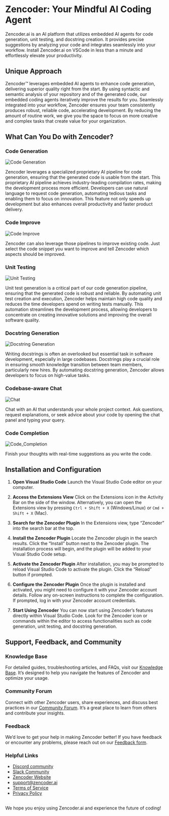 # Zencoder: Your Mindful AI Coding Agent

Zencoder.ai is an AI platform that utilizes embedded AI agents for code generation, unit testing, and docstring creation. It provides precise suggestions by analyzing your code and integrates seamlessly into your workflow. Install Zencoder.ai on VSCode in less than a minute and effortlessly elevate your productivity.

## Unique Approach

Zencoder™ leverages embedded AI agents to enhance code generation, delivering superior quality right from the start. By using syntactic and semantic analysis of your repository and of the generated code, our embedded coding agents iteratively improve the results for you. Seamlessly integrated into your workflow, Zencoder ensures your team consistently produces robust, reliable code, accelerating development. By reducing the amount of routine work, we give you the space to focus on more creative and complex tasks that create value for your organization.

## What Can You Do with Zencoder?

### Code Generation

![Code Generation](assets/Zencoder-Code-Generation.gif)

Zencoder leverages a specialized proprietary AI pipeline for code generation, ensuring that the generated code is usable from the start. This proprietary AI pipeline achieves industry-leading compilation rates, making the development process more efficient. Developers can use natural language to request code generation, automating tedious tasks and enabling them to focus on innovation. This feature not only speeds up development but also enhances overall productivity and faster product delivery.

### Code Improve

![Code Improve](assets/Zencoder-Code-Improve.gif)

Zencoder can also leverage those pipelines to improve existing code. Just select the code snippet you want to improve and tell Zencoder which aspects should be improved.

### Unit Testing

![Unit Testing](assets/Zencoder-Unit-Testing.gif)

Unit test generation is a critical part of our code generation pipeline, ensuring that the generated code is robust and reliable. By automating unit test creation and execution, Zencoder helps maintain high code quality and reduces the time developers spend on writing tests manually. This automation streamlines the development process, allowing developers to concentrate on creating innovative solutions and improving the overall software quality.

### Docstring Generation

![Docstring Generation](assets/Zencoder-Doc-Generation.gif)

Writing docstrings is often an overlooked but essential task in software development, especially in large codebases. Docstrings play a crucial role in ensuring smooth knowledge transition between team members, particularly new hires. By automating docstring generation, Zencoder allows developers to focus on high-value tasks.

### Codebase-aware Chat

![Chat](assets/Zencoder-Chat.gif)

Chat with an AI that understands your whole project context. Ask questions, request explanations, or seek advice about your code by opening the chat panel and typing your query.

### Code Completion

![Code_Completion](assets/Zencoder-Code-Completion.gif)

Finish your thoughts with real-time suggestions as you write the code.

## Installation and Configuration

1. **Open Visual Studio Code**
   Launch the Visual Studio Code editor on your computer.

3. **Access the Extensions View**
   Click on the Extensions icon in the Activity Bar on the side of the window. Alternatively, you can open the Extensions view by pressing `Ctrl + Shift + X` (Windows/Linux) or `Cmd + Shift + X` (Mac).

4. **Search for the Zencoder Plugin**
   In the Extensions view, type “Zencoder” into the search bar at the top.

5. **Install the Zencoder Plugin**
   Locate the Zencoder plugin in the search results. Click the “Install” button next to the Zencoder plugin. The installation process will begin, and the plugin will be added to your Visual Studio Code setup.

6. **Activate the Zencoder Plugin**
   After installation, you may be prompted to reload Visual Studio Code to activate the plugin. Click the “Reload” button if prompted.

7. **Configure the Zencoder Plugin**
   Once the plugin is installed and activated, you might need to configure it with your Zencoder account details. Follow any on-screen instructions to complete the configuration. If prompted, log in with your Zencoder account credentials.

8. **Start Using Zencoder**
   You can now start using Zencoder’s features directly within Visual Studio Code. Look for the Zencoder icon or commands within the editor to access functionalities such as code generation, unit testing, and docstring generation.

## Support, Feedback, and Community

### Knowledge Base
For detailed guides, troubleshooting articles, and FAQs, visit our [Knowledge Base](https://zencoder.ai/knowledgebase). It’s designed to help you navigate the features of Zencoder and optimize your usage.

### Community Forum
Connect with other Zencoder users, share experiences, and discuss best practices in our [Community Forum](https://zencoder.ai/knowledgebase/zencoder-community-forums). It’s a great place to learn from others and contribute your insights.

### Feedback
We’d love to get your help in making Zencoder better! If you have feedback or encounter any problems, please reach out on our [Feedback form](https://zencoder.ai/product-feedback).

### Helpful Links
- [Discord community](https://discord.gg/YjNYBHg8Vb)
- [Slack Community](https://join.slack.com/t/zencoder-community/shared_invite/zt-2k6o9dts3-JKuYxzJs0J~CFvVa6hIAqA)
- [Zencoder Website](https://zencoder.ai)
- support@zencoder.ai
- [Terms of Service](https://zencoder.ai/terms-of-service)
- [Privacy Policy](https://zencoder.ai/privacy-policy)

##
We hope you enjoy using Zencoder.ai and experience the future of coding!
